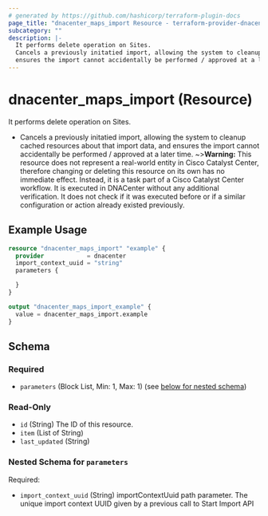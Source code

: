 ```yaml
---
# generated by https://github.com/hashicorp/terraform-plugin-docs
page_title: "dnacenter_maps_import Resource - terraform-provider-dnacenter"
subcategory: ""
description: |-
  It performs delete operation on Sites.
  Cancels a previously initatied import, allowing the system to cleanup cached resources about that import data, and
  ensures the import cannot accidentally be performed / approved at a later time.
---
```


# dnacenter_maps_import (Resource)

It performs delete operation on Sites.

- Cancels a previously initatied import, allowing the system to cleanup cached resources about that import data, and
ensures the import cannot accidentally be performed / approved at a later time.
~>**Warning:**
This resource does not represent a real-world entity in Cisco Catalyst Center, therefore changing or deleting this resource on its own has no immediate effect.
Instead, it is a task part of a Cisco Catalyst Center workflow. It is executed in DNACenter without any additional verification. It does not check if it was executed before or if a similar configuration or action already existed previously.

## Example Usage

```terraform
resource "dnacenter_maps_import" "example" {
  provider            = dnacenter
  import_context_uuid = "string"
  parameters {

  }
}

output "dnacenter_maps_import_example" {
  value = dnacenter_maps_import.example
}
```

<!-- schema generated by tfplugindocs -->
## Schema

### Required

- `parameters` (Block List, Min: 1, Max: 1) (see [below for nested schema](#nestedblock--parameters))

### Read-Only

- `id` (String) The ID of this resource.
- `item` (List of String)
- `last_updated` (String)

<a id="nestedblock--parameters"></a>
### Nested Schema for `parameters`

Required:

- `import_context_uuid` (String) importContextUuid path parameter. The unique import context UUID given by a previous call to Start Import API
